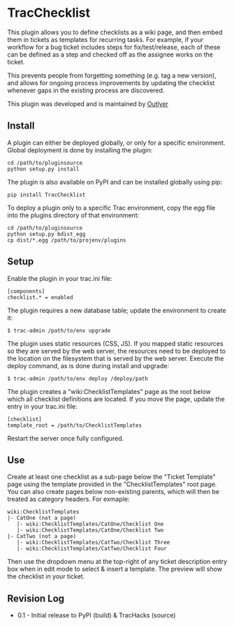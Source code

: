 # TracChecklist

This plugin allows you to define checklists as a wiki page, and then embed
them in tickets as templates for recurring tasks. For example, if your workflow
for a bug ticket includes steps for fix/test/release, each of these can be defined
as a step and checked off as the assignee works on the ticket.

This prevents people from forgetting something (e.g. tag a new version), and
allows for ongoing process improvements by updating the checklist whenever gaps
in the existing process are discovered.

This plugin was developed and is maintained by [Outlyer](https://outlyer.space)


## Install

 A plugin can either be deployed globally, or only for a specific environment.
 Global deployment is done by installing the plugin:

    cd /path/to/pluginsource
    python setup.py install

The plugin is also available on PyPI and can be installed globally using pip:

    pip install TracChecklist

To deploy a plugin only to a specific Trac environment, copy the egg file into
the plugins directory of that environment:

    cd /path/to/pluginsource
    python setup.py bdist_egg
    cp dist/*.egg /path/to/projenv/plugins


## Setup

Enable the plugin in your trac.ini file:

    [components]
    checklist.* = enabled

The plugin requires a new database table; update the environment to create it:

    $ trac-admin /path/to/env upgrade

The plugin uses static resources (CSS, JS).  If you mapped static resources so
they are served by the web server, the resources need to be deployed to the
location on the filesystem that is served by the web server. Execute the deploy
command, as is done during install and upgrade:

	$ trac-admin /path/to/env deploy /deploy/path

The plugin creates a "wiki:ChecklistTemplates" page as the root below which all
checklist definitions are located. If you move the page, update the entry in your
trac.ini file:

    [checklist]
    template_root = /path/to/ChecklistTemplates

 Restart the server once fully configured.


 ## Use

Create at least one checklist as a sub-page below the "Ticket Template" page
using the template provided in the "ChecklistTemplates" root page. You can also
create pages below non-existing parents, which will then be treated as category
headers. For exmaple:

    wiki:ChecklistTemplates
    |- CatOne (not a page)
	   |- wiki:ChecklistTemplates/CatOne/Checklist One
	   |- wiki:ChecklistTemplates/CatOne/Checklist Two
    |- CatTwo (not a page)
	   |- wiki:ChecklistTemplates/CatTwo/Checklist Three
	   |- wiki:ChecklistTemplates/CatTwo/Checklist Four

Then use the dropdown menu at the top-right of any ticket description entry
box when in edit mode to select & insert a template. The preview will show the
checklist in your ticket.


## Revision Log

* 0.1 - Initial release to PyPI (build) & TracHacks (source)
